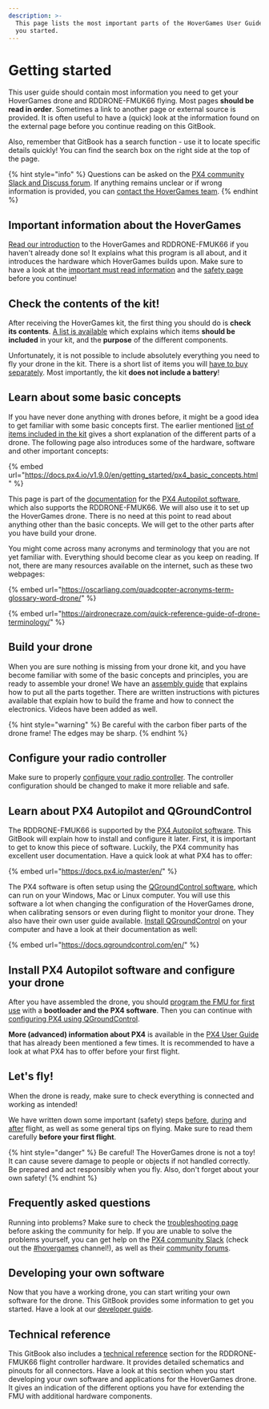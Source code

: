 ```yaml
---
description: >-
  This page lists the most important parts of the HoverGames User Guide to get
  you started.
---
```


# Getting started

This user guide should contain most information you need to get your HoverGames drone and RDDRONE-FMUK66 flying. Most pages **should be read in order**. Sometimes a link to another page or external source is provided. It is often useful to have a (quick) look at the information found on the external page before you continue reading on this GitBook.&#x20;

Also, remember that GitBook has a search function - use it to locate specific details quickly! You can find the search box on the right side at the top of the page.

{% hint style="info" %}
Questions can be asked on the [PX4 community Slack and Discuss forum](../../contact.md#px4-slack-and-forum). If anything remains unclear or if wrong information is provided, you can [contact the HoverGames team](../../contact.md#contact-the-hovergames-team).
{% endhint %}

## Important information about the HoverGames

[Read our introduction](../../) to the HoverGames and RDDRONE-FMUK66 if you haven't already done so! It explains what this program is all about, and it introduces the hardware which HoverGames builds upon. Make sure to have a look at the [important must read information](../../disclaimer.md) and the [safety page](../../safety.md) before you continue!

## Check the contents of the kit!

After receiving the HoverGames kit, the first thing you should do is **check its contents**. [A list is available](drone-kit-contents.md) which explains which items **should be included** in your kit, and the **purpose** of the different components.&#x20;

Unfortunately, it is not possible to include absolutely everything you need to fly your drone in the kit. There is a short list of items you will [have to buy separately](not-included-items.md). Most importantly, the kit **does not include a battery**!

## Learn about some basic concepts

If you have never done anything with drones before, it might be a good idea to get familiar with some basic concepts first. The earlier mentioned [list of items included in the kit](drone-kit-contents.md) gives a short explanation of the different parts of a drone. The following page also introduces some of the hardware, software and other important concepts:

{% embed url="https://docs.px4.io/v1.9.0/en/getting_started/px4_basic_concepts.html" %}

This page is part of the [documentation](https://docs.px4.io/master/en/) for the [PX4 Autopilot software](https://px4.io/), which also supports the RDDRONE-FMUK66. We will also use it to set up the HoverGames drone. There is no need at this point to read about anything other than the basic concepts. We will get to the other parts after you have build your drone.

You might come across many acronyms and terminology that you are not yet familiar with. Everything should become clear as you keep on reading. If not, there are many resources available on the internet, such as these two webpages:

{% embed url="https://oscarliang.com/quadcopter-acronyms-term-glossary-word-drone/" %}

{% embed url="https://airdronecraze.com/quick-reference-guide-of-drone-terminology/" %}

## Build your drone

When you are sure nothing is missing from your drone kit, and you have become familiar with some of the basic concepts and principles, you are ready to assemble your drone! We have an [assembly guide](../assembly/) that explains how to put all the parts together. There are written instructions with pictures[ ](../../archive/s500-drone-frame/video-guide.md)available that explain how to build the frame and how to connect the electronics. Videos have been added as well.

{% hint style="warning" %}
Be careful with the carbon fiber parts of the drone frame! The edges may be sharp.
{% endhint %}

## Configure your radio controller

Make sure to properly [configure your radio controller](../radio-controller-setup/). The controller configuration should be changed to make it more reliable and safe.

## Learn about PX4 Autopilot and QGroundControl

The RDDRONE-FMUK66 is supported by the [PX4 Autopilot software](https://px4.io/). This GitBook will explain how to install and configure it later. First, it is important to get to know this piece of software. Luckily, the PX4 community has excellent user documentation. Have a quick look at what PX4 has to offer:

{% embed url="https://docs.px4.io/master/en/" %}

The PX4 software is often setup using the [QGroundControl software](http://qgroundcontrol.com/), which can run on your Windows, Mac or Linux computer. You will use this software a lot when changing the configuration of the HoverGames drone, when calibrating sensors or even during flight to monitor your drone. They also have their own user guide available. [Install QGroundControl](../../downloads.md#qgroundcontrol) on your computer and have a look at their documentation as well:

{% embed url="https://docs.qgroundcontrol.com/en/" %}

## Install PX4 Autopilot software and configure your drone

After you have assembled the drone, you should [program the FMU for first use](../programming.md) with a **bootloader and the PX4 software**. Then you can continue with [configuring PX4 using QGroundControl](../qgroundcontrol/).

**More (advanced) information about PX4** is available in the [PX4 User Guide](https://docs.px4.io/master/en/) that has already been mentioned a few times. It is recommended to have a look at what PX4 has to offer before your first flight.

## Let's fly!

When the drone is ready, make sure to check everything is connected and working as intended!&#x20;

We have written down some important (safety) steps [before](../flying/before-you-fly.md), [during](../flying/during-flight.md) and [after](../flying/after-you-fly.md) flight, as well as some general tips on flying. Make sure to read them carefully **before your first flight**.

{% hint style="danger" %}
Be careful! The HoverGames drone is not a toy! It can cause severe damage to people or objects if not handled correctly. Be prepared and act responsibly when you fly. Also, don't forget about your own safety!
{% endhint %}

## Frequently asked questions

Running into problems? Make sure to check the [troubleshooting page](../troubleshooting.md) before asking the community for help. If you are unable to solve the problems yourself, you can get help on the [PX4 community Slack](../../contact.md#px4-slack-and-forum) (check out the [#hovergames](https://px4.slack.com/app\_redirect?channel=hovergames) channel!), as well as their [community forums](../../contact.md#px4-slack-and-forum).

## Developing your own software

Now that you have a working drone, you can start writing your own software for the drone. This GitBook provides some information to get you started. Have a look at our [developer guide](https://nxp.gitbook.io/hovergames/developerguide).

## Technical reference

This GitBook also includes a [technical reference](../../rddrone-fmuk66/schematics.md) section for the RDDRONE-FMUK66 flight controller hardware. It provides detailed schematics and pinouts for all connectors. Have a look at this section when you start developing your own software and applications for the HoverGames drone. It gives an indication of the different options you have for extending the FMU with additional hardware components.
